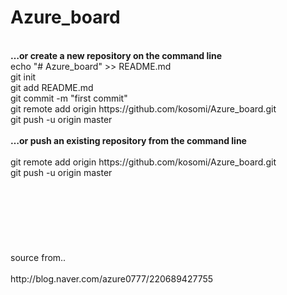 # Azure_board<br>
<br>
<b>…or create a new repository on the command line</b>
<br>
echo "# Azure_board" >> README.md<br>
git init<br>
git add README.md<br>
git commit -m "first commit"<br>
git remote add origin https://github.com/kosomi/Azure_board.git<br>
git push -u origin master<br>
<br>
<b>…or push an existing repository from the command line</b><br>
<br>
git remote add origin https://github.com/kosomi/Azure_board.git<br>
git push -u origin master<br>
<br>
<br>
<br>
<br><br>
<br>
<br>
source from..<br>
<br>
http://blog.naver.com/azure0777/220689427755<br>
